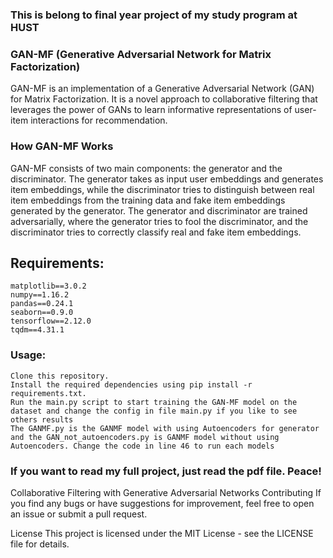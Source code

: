 ### This is belong to final year project of my study program at HUST
### GAN-MF (Generative Adversarial Network for Matrix Factorization)
GAN-MF is an implementation of a Generative Adversarial Network (GAN) for Matrix Factorization. It is a novel approach to collaborative filtering that leverages the power of GANs to learn informative representations of user-item interactions for recommendation.

### How GAN-MF Works
GAN-MF consists of two main components: the generator and the discriminator. The generator takes as input user embeddings and generates item embeddings, while the discriminator tries to distinguish between real item embeddings from the training data and fake item embeddings generated by the generator. The generator and discriminator are trained adversarially, where the generator tries to fool the discriminator, and the discriminator tries to correctly classify real and fake item embeddings.

## Requirements:
    matplotlib==3.0.2
    numpy==1.16.2
    pandas==0.24.1
    seaborn==0.9.0
    tensorflow==2.12.0
    tqdm==4.31.1
### Usage:
    Clone this repository.
    Install the required dependencies using pip install -r requirements.txt.
    Run the main.py script to start training the GAN-MF model on the dataset and change the config in file main.py if you like to see others results
    The GANMF.py is the GANMF model with using Autoencoders for generator and the GAN_not_autoencoders.py is GANMF model without using Autoencoders. Change the code in line 46 to run each models

### If you want to read my full project, just read the pdf file. Peace!
Collaborative Filtering with Generative Adversarial Networks
Contributing
If you find any bugs or have suggestions for improvement, feel free to open an issue or submit a pull request.

License
This project is licensed under the MIT License - see the LICENSE file for details.
